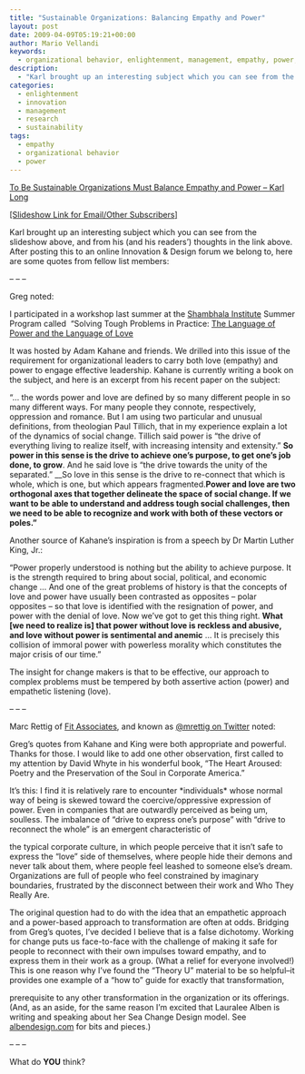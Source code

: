 ```yaml
---
title: "Sustainable Organizations: Balancing Empathy and Power"
layout: post
date: 2009-04-09T05:19:21+00:00
author: Mario Vellandi
keywords:
  - organizational behavior, enlightenment, management, empathy, power, sustainability
description:
  - "Karl brought up an interesting subject which you can see from the slideshow above, and from his (and his readers') thoughts in the link above. After posting this to an online Innovation & Design forum we belong to, fellow member Greg contributed to the topic with the following to say"
categories:
  - enlightenment
  - innovation
  - management
  - research
  - sustainability
tags:
  - empathy
  - organizational behavior
  - power
---
```

[To Be Sustainable Organizations Must Balance Empathy and Power &#8211; Karl Long](http://experiencecurve.com/archives/the-medium-of-business-is-behavior)

<a rel="nofollow" href="http://www.slideshare.net/karllong/two-sides-of-business-empathy-and-power">[Slideshow Link for Email/Other Subscribers]</a>

Karl brought up an interesting subject which you can see from the slideshow above, and from his (and his readers&#8217;) thoughts in the link above. After posting this to an online Innovation & Design forum we belong to, here are some quotes from fellow list members:

&#8211; &#8211; &#8211;

Greg noted:

I participated in a workshop last summer at the <a rel="nofollow" href="http://www.aliainstitute.org/institute/home.html">Shambhala Institute</a> Summer Program called  &#8220;Solving Tough Problems in Practice: <a rel="nofollow" href="http://www.aliainstitute.org/programs/2008summer/module06.html">The Language of Power and the Language of Love</a>

It was hosted by Adam Kahane and friends. We drilled into this issue of the requirement for organizational leaders to carry both love (empathy) and power to engage effective leadership. Kahane is currently writing a book on the subject, and here is an excerpt from his recent paper on the subject:

&#8220;&#8230; the words power and love are defined by so many different people in so many different ways. For many people they connote, respectively, oppression and romance. But I am using two particular and unusual definitions, from theologian Paul Tillich, that in my experience explain a lot of the dynamics of social change. Tillich said power is “the drive of everything living to realize itself, with increasing intensity and extensity.” __So power in this sense is the drive to achieve one’s purpose, to get one’s job done, to grow__. And he said love is “the drive towards the unity of the separated.” __So love in this sense is the drive to re-connect that which is whole, which is one, but which appears fragmented.__Power and love are two orthogonal axes that together delineate the space of social change. If we want to be able to understand and address tough social challenges, then we need to be able to recognize and work with both of these vectors or poles.&#8221;__

Another source of Kahane&#8217;s inspiration is from a speech by Dr Martin Luther King, Jr.:

&#8220;Power properly understood is nothing but the ability to achieve purpose. It is the strength required to bring about social, political, and economic change … And one of the great problems of history is that the concepts of love and power have usually been contrasted as opposites &#8211; polar opposites &#8211; so that love is identified with the resignation of power, and power with the denial of love. Now we’ve got to get this thing right. __What [we need to realize is] that power without love is reckless and abusive, and love without power is sentimental and anemic__ … It is precisely this collision of immoral power with powerless morality which constitutes the major crisis of our time.&#8221;

The insight for change makers is that to be effective, our approach to complex problems must be tempered by both assertive action (power) and empathetic listening (love).

&#8211; &#8211; &#8211;

Marc Rettig of [Fit Associates](http://www.fitassociates.com/), and known as <a rel="nofollow" href="http://twitter.com/mrettig">@mrettig on Twitter</a> noted:

Greg&#8217;s quotes from Kahane and King were both appropriate and powerful. Thanks for those. I would like to add one other observation, first called to my attention by David Whyte in his wonderful book, &#8220;The Heart Aroused: Poetry and the Preservation of the Soul in Corporate America.&#8221;

It&#8217;s this: I find it is relatively rare to encounter \*individuals\* whose normal way of being is skewed toward the coercive/oppressive expression of power. Even in companies that are outwardly perceived as being um, soulless. The imbalance of &#8220;drive to express one&#8217;s purpose&#8221; with &#8220;drive to reconnect the whole&#8221; is an emergent characteristic of

the typical corporate culture, in which people perceive that it isn&#8217;t safe to express the &#8220;love&#8221; side of themselves, where people hide their demons and never talk about them, where people feel leashed to someone else&#8217;s dream. Organizations are full of people who feel constrained by imaginary boundaries, frustrated by the disconnect between their work and Who They Really Are.

The original question had to do with the idea that an empathetic approach and a power-based approach to transformation are often at odds. Bridging from Greg&#8217;s quotes, I&#8217;ve decided I believe that is a false dichotomy. Working for change puts us face-to-face with the challenge of making it safe for people to reconnect with their own impulses toward empathy, and to express them in their work as a group. (What a relief for everyone involved!) This is one reason why I&#8217;ve found the &#8220;Theory U&#8221; material to be so helpful&#8211;it provides one example of a &#8220;how to&#8221; guide for exactly that transformation,

prerequisite to any other transformation in the organization or its offerings. (And, as an aside, for the same reason I&#8217;m excited that Lauralee Alben is writing and speaking about her Sea Change Design model. See <a rel="nofollow" href="http://albendesign.com">albendesign.com</a> for bits and pieces.)

&#8211; &#8211; &#8211;

What do **YOU** think?

